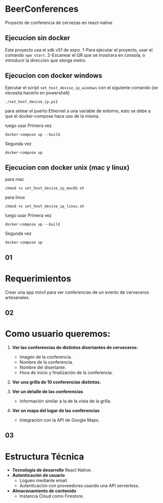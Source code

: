# BeerConferences
Proyecto de conferencia de cervezas en react-native

## Ejecucion sin docker
Este proyecto usa el sdk v51 de expo.
1-Para ejecutar el proyecto, usar el comando `npm start`.
2-Escanear el QR que se mostrara en consola, o introducir la direccion que otorga metro.

## Ejecucion con docker windows
Ejecutar el script `set_host_devise_ip_windows` con el siguiente comando
(se necesita hacerlo en powershell)
```
./set_host_devise_ip.ps1
```
para setear el puerto Ethernet a una variable de entorno, esto se debe a que el docker-compose hace uso de la misma.

luego usar
Primera vez
```
docker-compose up --build
```
Segunda vez
```
docker-compose up
```

## Ejecucion con docker unix (mac y linux)
para mac
```
chmod +x set_host_devise_ip_macOS.sh
```
para linux
```
chmod +x set_host_devise_ip_linux.sh
```

luego usar
Primera vez
```
docker-compose up --build
```
Segunda vez
```
docker-compose up
```

## 01
# Requerimientos
Crear una app móvil para ver conferencias de un evento de cerveceros artesanales.

## 02

# Como usuario queremos:

1. **Ver las conferencias de distintos disertantes de cerveceros:**
   - Imagen de la conferencia.
   - Nombre de la conferencia.
   - Nombre del disertante.
   - Hora de inicio y finalización de la conferencia.

2. **Ver una grilla de 10 conferencias distintas.**

3. **Ver un detalle de las conferencias**
   - Información similar a la de la vista de la grilla.

4. **Ver un mapa del lugar de las conferencias**
   - Integración con la API de Google Maps.

## 03
# Estructura Técnica

- **Tecnología de desarrollo** React Native.
- **Autenticación de usuario** 
  - Logueo mediante email.
  - Autenticación con proveedores usando una API serverless.
- **Almacenamiento de contenido** 
  - Instancia Cloud como Firestore.